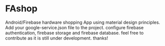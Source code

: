 # FAshop
Android/Firebase hardware shopping App using material design principles.
Add your google-service.json file to the project.
configure firebase authentication, firebase storage and firebase database.
feel free to contribute as it is still under development.
thanks!
